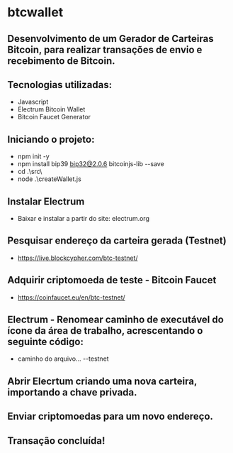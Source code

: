 # btcwallet

## Desenvolvimento de um Gerador de Carteiras Bitcoin, para realizar transações de envio e recebimento de Bitcoin.

## Tecnologias utilizadas:

- Javascript
- Electrum Bitcoin Wallet
- Bitcoin Faucet Generator

## Iniciando o projeto:

- npm init -y
- npm install bip39 bip32@2.0.6 bitcoinjs-lib --save
- cd .\src\
- node .\createWallet.js

## Instalar Electrum

- Baixar e instalar a partir do site: electrum.org

## Pesquisar endereço da carteira gerada (Testnet)

- https://live.blockcypher.com/btc-testnet/

## Adquirir criptomoeda de teste - Bitcoin Faucet

- https://coinfaucet.eu/en/btc-testnet/

## Electrum - Renomear caminho de executável do ícone da área de trabalho, acrescentando o seguinte código:

- caminho do arquivo... --testnet

## Abrir Elecrtum criando uma nova carteira, importando a chave privada.

## Enviar criptomoedas para um novo endereço.

## Transação concluída!